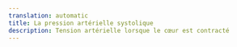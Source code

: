 ```yaml
---
translation: automatic
title: La pression artérielle systolique
description: Tension artérielle lorsque le cœur est contracté
---
```

